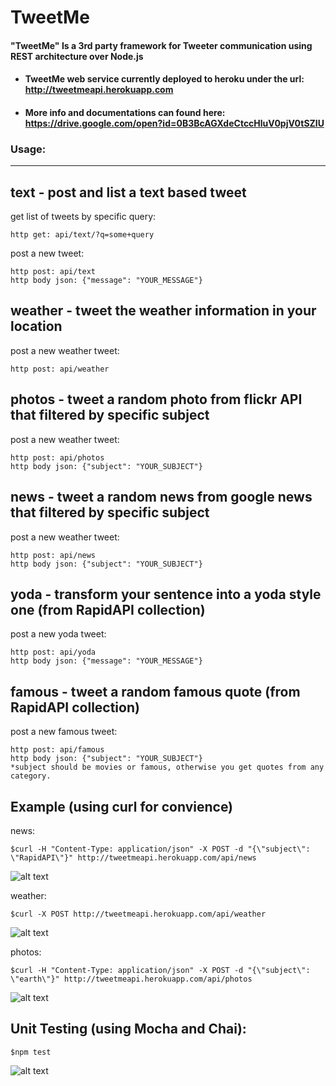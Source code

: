 # TweetMe
#### "TweetMe" Is a 3rd party framework for Tweeter communication using REST architecture over Node.js

- #### TweetMe web service currently deployed to heroku under the url: http://tweetmeapi.herokuapp.com
- #### More info and documentations can found here: https://drive.google.com/open?id=0B3BcAGXdeCtccHluV0pjV0tSZlU


### Usage:
---

## text - post and list a text based tweet
get list of tweets by specific query:
```
http get: api/text/?q=some+query
```
post a new tweet:
```
http post: api/text
http body json: {"message": "YOUR_MESSAGE"}
```

## weather - tweet the weather information in your location
post a new weather tweet:
```
http post: api/weather
```
## photos - tweet a random photo from flickr API that filtered by specific subject
post a new weather tweet:
```
http post: api/photos
http body json: {"subject": "YOUR_SUBJECT"}
```
## news - tweet a random news from google news that filtered by specific subject
post a new weather tweet:
```
http post: api/news
http body json: {"subject": "YOUR_SUBJECT"}
```
## yoda - transform your sentence into a yoda style one (from RapidAPI collection)
post a new yoda tweet:
```
http post: api/yoda
http body json: {"message": "YOUR_MESSAGE"}
```
## famous - tweet a random famous quote (from RapidAPI collection)
post a new famous tweet:
```
http post: api/famous
http body json: {"subject": "YOUR_SUBJECT"}
*subject should be movies or famous, otherwise you get quotes from any category.
```

## Example (using curl for convience)
news:
```
$curl -H "Content-Type: application/json" -X POST -d "{\"subject\": \"RapidAPI\"}" http://tweetmeapi.herokuapp.com/api/news
```
![alt text](http://i64.tinypic.com/zbxp4.jpg)

weather:
```
$curl -X POST http://tweetmeapi.herokuapp.com/api/weather
```
![alt text](http://i65.tinypic.com/2cyqmhc.jpg)

photos:
```
$curl -H "Content-Type: application/json" -X POST -d "{\"subject\": \"earth\"}" http://tweetmeapi.herokuapp.com/api/photos
```
![alt text](http://i65.tinypic.com/6ejajd.jpg)

## Unit Testing (using Mocha and Chai):
```
$npm test
```
![alt text](http://i64.tinypic.com/2uz42va.jpg)
